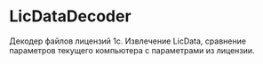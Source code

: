 # LicDataDecoder
Декодер файлов лицензий 1с. Извлечение LicData, сравнение параметров текущего компьютера с параметрами из лицензии.
